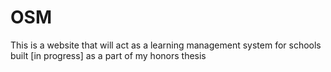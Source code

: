# OSM
This is a website that will act as a learning management system for schools built [in progress] as a part of my honors thesis 
